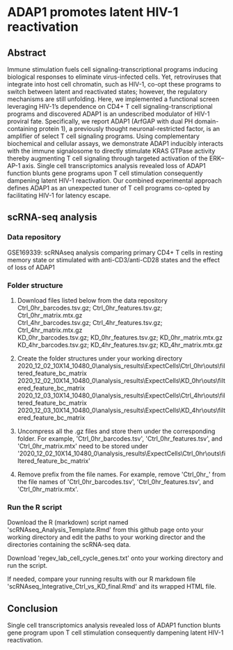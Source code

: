 # ADAP1 promotes latent HIV-1 reactivation

## Abstract 
Immune stimulation fuels cell signaling-transcriptional programs inducing biological responses to eliminate virus-infected cells. Yet, retroviruses that integrate into host cell chromatin, such as HIV-1, co-opt these programs to switch between latent and reactivated states; however, the regulatory mechanisms are still unfolding. Here, we implemented a functional screen leveraging HIV-1’s dependence on CD4+ T cell signaling-transcriptional programs and discovered ADAP1 is an undescribed modulator of HIV-1 proviral fate. Specifically, we report ADAP1 (ArfGAP with dual PH domain-containing protein 1), a previously thought neuronal-restricted factor, is an amplifier of select T cell signaling programs. Using complementary biochemical and cellular assays, we demonstrate ADAP1 inducibly interacts with the immune signalosome to directly stimulate KRAS GTPase activity thereby augmenting T cell signaling through targeted activation of the ERK–AP-1 axis. Single cell transcriptomics analysis revealed loss of ADAP1 function blunts gene programs upon T cell stimulation consequently dampening latent HIV-1 reactivation. Our combined experimental approach defines ADAP1 as an unexpected tuner of T cell programs co-opted by facilitating HIV-1 for latency escape.

## scRNA-seq analysis

### Data repository
GSE169339: scRNAseq analysis comparing primary CD4+ T cells in resting memory state or stimulated with anti-CD3/anti-CD28 states and the effect of loss of ADAP1

### Folder structure
1) Download files listed below from the data repository  
  Ctrl_0hr_barcodes.tsv.gz; Ctrl_0hr_features.tsv.gz; Ctrl_0hr_matrix.mtx.gz    
  Ctrl_4hr_barcodes.tsv.gz; Ctrl_4hr_features.tsv.gz; Ctrl_4hr_matrix.mtx.gz  
  KD_0hr_barcodes.tsv.gz; KD_0hr_features.tsv.gz; KD_0hr_matrix.mtx.gz  
  KD_4hr_barcodes.tsv.gz; KD_4hr_features.tsv.gz; KD_4hr_matrix.mtx.gz

2) Create the folder structures under your working directory
2020_12_02_10X14_10480_0\analysis_results\ExpectCells\Ctrl_0hr\outs\filtered_feature_bc_matrix
2020_12_02_10X14_10480_0\analysis_results\ExpectCells\KD_0hr\outs\filtered_feature_bc_matrix
2020_12_03_10X14_10480_0\analysis_results\ExpectCells\Ctrl_4hr\outs\filtered_feature_bc_matrix
2020_12_03_10X14_10480_0\analysis_results\ExpectCells\KD_4hr\outs\filtered_feature_bc_matrix

3) Uncompress all the .gz files and store them under the corresponding folder. For example, 'Ctrl_0hr_barcodes.tsv', 'Ctrl_0hr_features.tsv', and 'Ctrl_0hr_matrix.mtx' need to be stored under '2020_12_02_10X14_10480_0\analysis_results\ExpectCells\Ctrl_0hr\outs\filtered_feature_bc_matrix'

4) Remove prefix from the file names. For example, remove 'Ctrl_0hr_' from the file names of 'Ctrl_0hr_barcodes.tsv', 'Ctrl_0hr_features.tsv', and 'Ctrl_0hr_matrix.mtx'. 

### Run the R script
Download the R (markdown) script named 'scRNAseq_Analysis_Template.Rmd' from this github page onto your working directory and edit the paths to your working director and the directories containing the scRNA-seq data.

Download 'regev_lab_cell_cycle_genes.txt' onto your working directory and run the script.

If needed, compare your running results with our R markdown file 'scRNAseq_Integrative_Ctrl_vs_KD_final.Rmd' and its wrapped HTML file. 

## Conclusion
Single cell transcriptomics analysis revealed loss of ADAP1 function blunts gene program upon T cell stimulation consequently dampening latent HIV-1 reactivation.
